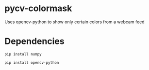 # pycv-colormask
Uses opencv-python to show only certain colors from a webcam feed

# Dependencies
```
pip install numpy
```
```
pip install opencv-python
```
